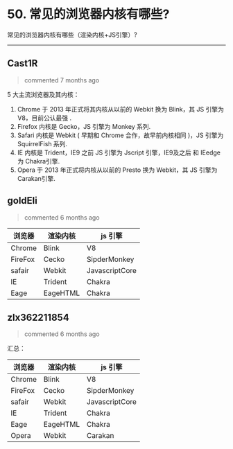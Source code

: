 
 # 50. 常见的浏览器内核有哪些? 
 常见的浏览器内核有哪些（渲染内核+JS引擎）? 
 ***
## Cast1R 
 > commented 7 months ago 

5 大主流浏览器及其内核：
1. Chrome 于 2013 年正式将其内核从以前的 Webkit 换为 Blink，其 JS 引擎为 V8，目前公认最强 .
2. Firefox 内核是 Gecko，JS 引擎为 Monkey 系列.
3. Safari 内核是 Webkit ( 早期和 Chrome 合作，故早前内核相同 )，JS 引擎为 SquirrelFish 系列.
4. IE 内核是 Trident，IE9 之前 JS 引擎为 Jscript 引擎，IE9及之后 和 IEedge 为 Chakra引擎.
5. Opera 于 2013 年正式将内核从以前的 Presto 换为 Webkit，其 JS 引擎为 Carakan引擎.
## goldEli 
 > commented 6 months ago 

| 浏览器 | 渲染内核 | js 引擎 |
| --- | ----------- |----------- |
| Chrome | Blink | V8 |
| FireFox | Cecko | SipderMonkey |
| safair | Webkit | JavascriptCore |
| IE | Trident | Chakra |
| Eage | EageHTML | Chakra |
## zlx362211854 
 > commented 6 months ago 

汇总：

浏览器 | 渲染内核 | js 引擎
-- | -- | --
Chrome | Blink | V8
FireFox | Cecko | SipderMonkey
safair | Webkit | JavascriptCore
IE | Trident | Chakra
Eage | EageHTML | Chakra
Opera | Webkit | Carakan
